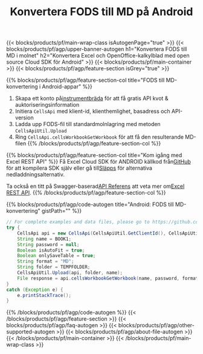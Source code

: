 ﻿---
title:  Konvertera FODS till MD på Android
description: Automatisera Excel filhanteringsoperationer såsom skapande, redigering och konvertering med moln API & Android SDK med öppen källkod
url: /sv/android/conversion/fods-to-md/
family: cells
platformtag: android
feature: conversion
informat: FODS
outformat: MD
platform: Android
otherformats: ODS TIFF TSV PDF XLT XLSX TXT XLTM HTML MHTML XLTX XML XLSM DIF CSV FODS 
---
{{< blocks/products/pf/main-wrap-class isAutogenPage="true" >}}
{{< blocks/products/pf/agp/upper-banner-autogen h1="Konvertera FODS till MD i molnet" h2="Konvertera Excel och OpenOffice-kalkylblad med open source Cloud SDK för Android" >}}
{{< blocks/products/pf/main-container >}}
{{< blocks/products/pf/agp/feature-section isGrey="true" >}}

{{% blocks/products/pf/agp/feature-section-col title="FODS till MD-konvertering i Android-appar" %}}
1.  Skapa ett konto på<a href="https://dashboard.aspose.cloud/">instrumentbräda</a> för att få gratis API kvot & auktoriseringsinformation
1. Initiera ```CellsApi``` med klient-id, klienthemlighet, basadress och API-version
1. Ladda upp FODS-fil till standardmolnlagring med metoden ```CellsApiUtil.Upload```
1. Ring ```CellsApi.cellsWorkbookGetWorkbook``` för att få den resulterande MD-filen
{{% /blocks/products/pf/agp/feature-section-col %}}

{{% blocks/products/pf/agp/feature-section-col title="Kom igång med Excel REST API" %}}
 Få Excel Cloud SDK för ANDROID källkod från[GitHub](https://github.com/aspose-cells-cloud/aspose-cells-cloud-android) för att kompilera SDK själv eller gå till[Släpps](https://releases.aspose.cloud/) för alternativa nedladdningsalternativ.

 Ta också en titt på Swagger-baserad[API Referens](https://apireference.aspose.cloud/cells/) att veta mer om[Excel REST API](https://products.aspose.cloud/cells/curl/).
{{% /blocks/products/pf/agp/feature-section-col %}}

{{% blocks/products/pf/agp/code-autogen title="Android: FODS till MD-konvertering" gistPath="" %}}
```java
// For complete examples and data files, please go to https://github.com/aspose-cells-cloud/aspose-cells-cloud-android/
try {
    CellsApi api = new CellsApi(CellsApiUtil.GetClientId(), CellsApiUtil.GetClientSecret(), CellsApiUtil.GetAPIVersion(), CellsApiUtil.GetBaseUrl());
    String name = BOOK1;
    String password = null;
    Boolean isAutoFit = true;
    Boolean onlySaveTable = true;
    String format = "MD";
    String folder = TEMPFOLDER;
    CellsApiUtil.Upload(api, folder, name);
    File response = api.cellsWorkbookGetWorkbook(name, password, format, isAutoFit, onlySaveTable, folder, null, null);
}
catch (Exception e) {
    e.printStackTrace();
}
```
{{% /blocks/products/pf/agp/code-autogen %}}
{{< /blocks/products/pf/agp/feature-section >}}
{{< blocks/products/pf/agp/faq-autogen >}}
{{< blocks/products/pf/agp/other-supported-autogen >}}
{{< blocks/products/pf/agp/about-file-autogen >}}
{{< /blocks/products/pf/main-container >}}
{{< /blocks/products/pf/main-wrap-class >}}